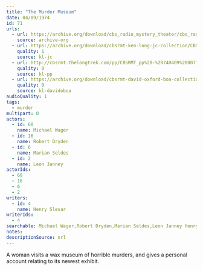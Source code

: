 ```yaml
---
title: "The Murder Museum"
date: 04/09/1974
id: 71
urls: 
  - url: https://archive.org/download/cbs_radio_mystery_theater/cbs_radio_mystery_theater-0051-0100.zip/cbs_radio_mystery_theater-0051-0100%2Fcbsrmt_0071_the_murder_museum.mp3
    source: archive-org
  - url: https://archive.org/download/cbsrmt-ken-long-jc-collection/CBSRMT - 740409 0071 Murder Museum vbr kb2_jc.mp3
    quality: 1
    source: kl-jc
  - url: http://cbsrmt.thelongtrek.com/pp/CBSRMT_pp%20-%20740409%200071%20The%20Murder%20Museum.mp3
    quality: 0
    source: kl-pp
  - url: https://archive.org/download/cbsrmt-david-oxford-boa-collection/CBSRMT-740409-0071-The-Murder-Museum-(128-44)_WBBM-JE-{BoA}.mp3
    quality: 0
    source: kl-davidoboa
audioQuality: 1
tags: 
  - murder
multipart: 0
actors:  
  - id: 68
    name: Michael Wager  
  - id: 16
    name: Robert Dryden  
  - id: 6
    name: Marian Seldes  
  - id: 2
    name: Leon Janney
actorIds:  
  - 68  
  - 16  
  - 6  
  - 2
writers:  
  - id: 4
    name: Henry Slesar
writerIds:  
  - 4
searchable: Michael Wager,Robert Dryden,Marian Seldes,Leon Janney Henry Slesar
notes: 
descriptionSource: nrl
---
```

A woman visits a wax museum of horrible murders, and gives a personal account relating to its newest exhibit.
